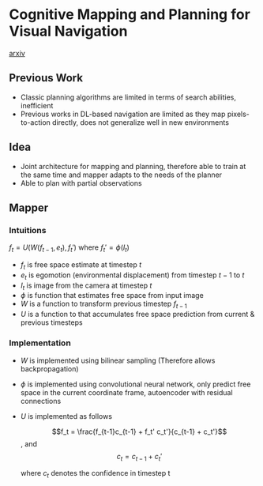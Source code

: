 #  Cognitive Mapping and Planning for Visual Navigation

[arxiv](https://arxiv.org/abs/1702.03920)

## Previous Work

- Classic planning algorithms are limited in terms of search abilities, inefficient
- Previous works in DL-based navigation are limited as they map pixels-to-action directly, does not generalize well in new environments

## Idea

- Joint architecture for mapping and planning, therefore able to train at the same time and mapper adapts to the needs of the planner
- Able to plan with partial observations

## Mapper

### Intuitions

$f_t = U(W(f_{t-1}, e_t), f_t')$ where $f_t' = \phi(I_t)$

* $f_t$ is free space estimate at timestep $t$
* $e_t$ is egomotion  (environmental displacement) from timestep $t-1$ to $t$
* $I_t$ is image from the camera at timestep $t$
* $\phi$ is function that estimates free space from input image
* $W​$ is a function to transform previous timestep $f_{t-1}​$
* $U$ is a function to that accumulates free space prediction from current & previous timesteps

### Implementation

* $W$ is implemented using bilinear sampling (Therefore allows backpropagation)

* $\phi$ is implemented using convolutional neural network, only predict free space in the current coordinate frame, autoencoder with residual connections

* $U$ is implemented as follows

  $$f_t = \frac{f_{t-1}c_{t-1} + f_t' c_t'}{c_{t-1} + c_t'}$$, and $$c_t = c_{t-1} + c_t'$$

  where $c_t$ denotes the confidence in timestep t